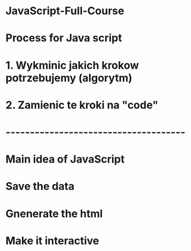 # JavaScript-Full-Course
# Process for Java script
# 1. Wykminic jakich krokow potrzebujemy (algorytm)
# 2. Zamienic te kroki na "code"
# -------------------------------------
# Main idea of JavaScript
# Save the data
# Gnenerate the html
# Make it interactive